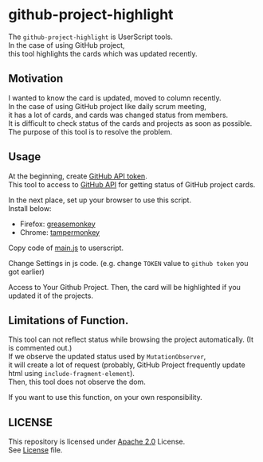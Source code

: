# github-project-highlight

The `github-project-highlight` is UserScript tools.  
In the case of using GitHub project,  
this tool highlights the cards which was updated recently.

## Motivation

I wanted to know the card is updated, moved to column recently.  
In the case of using GitHub project like daily scrum meeting,  
it has a lot of cards, and cards was changed status from members.  
It is difficult to check status of the cards and projects as soon as possible.
The purpose of this tool is to resolve the problem.

## Usage

At the beginning, create [GitHub API token](https://github.com/settings/tokens).  
This tool to access to [GitHub API](https://docs.github.com/en/rest/reference/projects#get-a-project-card) for getting status of GitHub project cards.

In the next place, set up your browser to use this script.  
Install below:
- Firefox: [greasemonkey](https://addons.mozilla.org/ja/firefox/addon/greasemonkey/)
- Chrome: [tampermonkey](https://www.tampermonkey.net/)

Copy code of [main.js](./src/main.js) to userscript.

Change Settings in js code. (e.g. change `TOKEN` value to `github token` you got earlier)

Access to Your Github Project.
Then, the card will be highlighted if you updated it of the projects.

## Limitations of Function.

This tool can not reflect status while browsing the project automatically. (It is commented out.)  
If we observe the updated status used by `MutationObserver`,  
it will create a lot of request (probably, GitHub Project frequently update html using `include-fragment-element`).  
Then, this tool does not observe the dom.

If you want to use this function, on your own responsibility.  

## LICENSE

This repository is licensed under [Apache 2.0](http://www.apache.org/licenses/LICENSE-2.0) License.  
See [License](./LICENSE) file.
